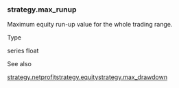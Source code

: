 ### strategy.max\_runup

Maximum equity run-up value for the whole trading range.

Type

series float

See also

[strategy.netprofit](#var_strategy.netprofit)[strategy.equity](#var_strategy.equity)[strategy.max\_drawdown](#var_strategy.max_drawdown)
